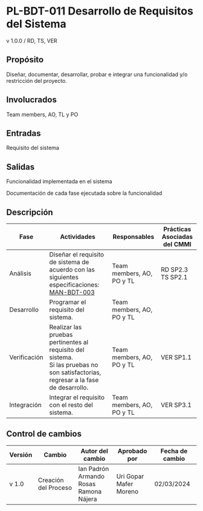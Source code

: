 # PL-BDT-011 Desarrollo de Requisitos del Sistema

v 1.0.0 / RD, TS, VER

## Propósito

Diseñar,  documentar, desarrollar, probar e integrar una funcionalidad y/o restricción del proyecto.

## Involucrados

Team members, AO, TL y PO

## Entradas

Requisito del sistema

## Salidas

Funcionalidad implementada en el sistema

Documentación de cada fase ejecutada sobre la funcionalidad

## Descripción

| Fase | Actividades | Responsables | Prácticas Asociadas del CMMI |
|---------------|---------------|---------------|---------------|
| Análisis | Diseñar el requisito de sistema de acuerdo con las siguientes especificaciones: [MAN-BDT-003](https://black-dot-2024.github.io/black-dot-wiki/manuales/man-bdt-003) | Team members, AO, PO y TL | RD SP2.3 <br /> TS SP2.1|
| Desarrollo | Programar el  requisito del sistema.| Team members, AO, PO y TL ||
| Verificación | Realizar las pruebas pertinentes al requisito del sistema. <br />  Si las pruebas no son satisfactorias, regresar a la fase de desarrollo.| Team members, AO, PO y TL | VER SP1.1 |
| Integración | Integrar el requisito con el resto del sistema.| Team members, AO, PO y TL | VER SP3.1 |

## Control de cambios

| Versión | Cambio                 | Autor del cambio | Aprobado por | Fecha de cambio |
| ------- | ---------------------- | ---------------- | ------------ | --------------- |
| v 1.0 | Creación del Proceso   | Ian Padrón <br /> Armando Rosas <br /> Ramona Nájera | Uri Gopar <br /> Mafer Moreno | 02/03/2024 |
